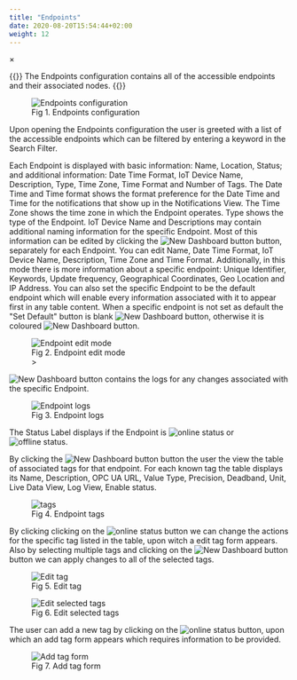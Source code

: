 ```yaml
---
title: "Endpoints"
date: 2020-08-20T15:54:44+02:00
weight: 12
---
```


<!-- The Modal -->
<div id="myModal" class="modal">
  <span class="close">&times;</span>
  <img class="modal-content" id="img01">
  <div id="caption"></div>
</div>

{{<lead>}}
The Endpoints configuration contains all of the accessible endpoints and their associated nodes.
{{</lead>}}

<figure class="image_container">
    <img class="center_image myImg" onClick="reply_click(this)"  id="endpoints_configuration" src="/endpoints_configuration.png" alt="Endpoints configuration">
    <figcaption>Fig 1. Endpoints configuration</figcaption>
</figure>

Upon opening the Endpoints configuration the user is greeted with a list of the accessible endpoints which can be filtered by entering a keyword in the Search Filter.

Each Endpoint is displayed with basic information: Name, Location, Status; and additional information: Date Time Format, IoT Device Name, Description, Type, Time Zone, Time Format and Number of Tags. The Date Time and Time format shows the format preference for the Date Time and Time for the notifications that show up in the Notifications View. The Time Zone shows the time zone in which the Endpoint operates. Type shows the type of the Endpoint. IoT Device Name and Descriptions may contain additional naming information for the specific Endpoint. Most of this information can be edited by clicking the <img src="/edit_button.png" alt="New Dashboard button"> button, separately for each Endpoint. You can edit Name, Date Time Format, IoT Device Name, Description, Time Zone and Time Format. Additionally, in this mode there is more information about a specific endpoint: Unique Identifier, Keywords, Update frequency, Geographical Coordinates, Geo Location and IP Address. You can also set the specific Endpoint to be the default endpoint which will enable every information associated with it to appear first in any table content. When a specific endpoint is not set as default the "Set Default" button is blank <img src="/set_default_blank.png" alt="New Dashboard button">, otherwise it is coloured <img src="/set_default_primary.png" alt="New Dashboard button">. 

<figure class="image_container">
    <img class="center_image myImg" onClick="reply_click(this)"  id="edit_endpoint" src="/edit_endpoint.png" alt="Endpoint edit mode">
    <figcaption>Fig 2. Endpoint edit mode<figcaption>>
</figure>

<img src="/log_button.png" alt="New Dashboard button"> contains the logs for any changes associated with the specific Endpoint.

<figure class="image_container">
    <img class="center_image myImg" onClick="reply_click(this)"  id="logs" src="/logs.png" alt="Endpoint logs">
    <figcaption>Fig 3. Endpoint logs<figcaption>
</figure>

The Status Label displays if the Endpoint is <img src="/online_status.png" alt="online status"> or <img src="/offline_status.png" alt="offline status">. 

By clicking the <img src="/tag_button.png" alt="New Dashboard button"> button the user the view the table of associated tags for that endpoint. For each known tag the table displays its Name, Description, OPC UA URL, Value Type, Precision, Deadband, Unit, Live Data View, Log View, Enable status. 

<figure class="image_container">
    <img class="center_image myImg" onClick="reply_click(this)"  id="tags" src="/tags.png" alt="tags">
    <figcaption>Fig 4. Endpoint tags<figcaption>
</figure>

By clicking clicking on the <img src="/edit_recipient_button.png" alt="online status"> button we can change the actions for the specific tag listed in the table, upon witch a edit tag form appears. Also by selecting multiple tags and clicking on the <img src="/change_button.png" alt="New Dashboard button"> button we can apply changes to all of the selected tags.

<figure class="image_container">
    <img class="center_image myImg" onClick="reply_click(this)"  id="edit_tag" src="/edit_tag.png" alt=" Edit tag">
    <figcaption>Fig 5. Edit tag<figcaption>
</figure>

<figure class="image_container">
    <img class="center_image myImg" onClick="reply_click(this)"  id="edit_tags" src="/edit_tags.png" alt="Edit selected tags">
    <figcaption>Fig 6. Edit selected tags<figcaption>
</figure>

The user can add a new tag by clicking on the <img src="/add_tag_button.png" alt="online status"> button, upon which an add tag form appears which requires information to be provided.

<figure class="image_container">
    <img class="center_image myImg" onClick="reply_click(this)"  id="add_tag" src="/add_tag.png" alt="Add tag form">
    <figcaption>Fig 7. Add tag form<figcaption>
</figure>

<script>
// Get the modal
var modal = document.getElementById("myModal");

var modalImg = document.getElementById("img01");
var captionText = document.getElementById("caption");
function reply_click(img)
{
    modal.style.display = "block";
    modalImg.src = img.src;
    captionText.innerHTML = img.alt;
}

modal.onclick = function() { 
  modal.style.display = "none";
}
</script>